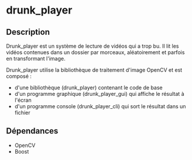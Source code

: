 # drunk_player

## Description


Drunk_player est un système de lecture de vidéos qui a trop bu. Il lit les vidéos contenues dans un dossier par morceaux, aléatoirement et parfois en transformant l'image.

Drunk_player utilise la bibliothèque de traitement d'image OpenCV et est composé :

 * d'une bibliothèque (drunk_player) contenant le code de base
 * d'un programme graphique (drunk_player_gui) qui affiche le résultat à l'écran
 * d'un programme console (drunk_player_cli) qui sort le résultat dans un fichier

## Dépendances

 * OpenCV
 * Boost
